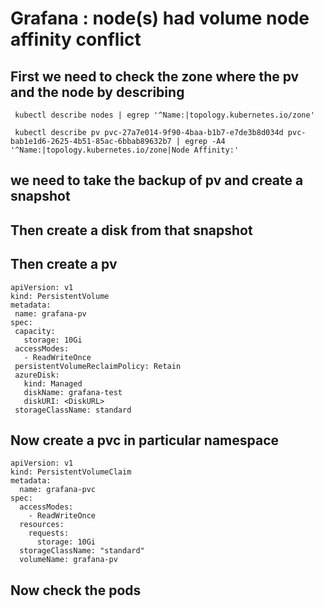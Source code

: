 # Grafana : node(s) had volume node affinity conflict

## First we need to check the zone where the pv and the node by describing 
  ```
   kubectl describe nodes | egrep '^Name:|topology.kubernetes.io/zone'
  ```
  ```
   kubectl describe pv pvc-27a7e014-9f90-4baa-b1b7-e7de3b8d034d pvc-bab1e1d6-2625-4b51-85ac-6bbab89632b7 | egrep -A4 '^Name:|topology.kubernetes.io/zone|Node Affinity:'
  ```
  
## we need to take the backup of pv and create a snapshot
## Then create a disk from that snapshot
## Then create a pv 
 ```
 apiVersion: v1 
kind: PersistentVolume 
metadata: 
  name: grafana-pv 
spec: 
  capacity: 
    storage: 10Gi 
  accessModes: 
    - ReadWriteOnce 
  persistentVolumeReclaimPolicy: Retain 
  azureDisk: 
    kind: Managed 
    diskName: grafana-test 
    diskURI: <DiskURL> 
  storageClassName: standard 
```

## Now create a pvc  in particular namespace

```
apiVersion: v1 
kind: PersistentVolumeClaim 
metadata: 
  name: grafana-pvc 
spec: 
  accessModes: 
    - ReadWriteOnce 
  resources: 
    requests: 
      storage: 10Gi 
  storageClassName: "standard" 
  volumeName: grafana-pv
```
## Now check the pods
 



